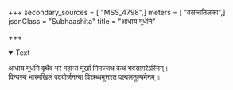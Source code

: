+++
secondary_sources = [ "MSS_4798",]
meters = [ "वसन्ततिलका",]
jsonClass = "Subhaashita"
title = "आधाय मूर्धनि"

+++

<details open><summary>Text</summary>

आधाय मूर्धनि वृथैव भरं महान्तं मूर्खा निमज्जथ कथं भवसागरेऽस्मिन्।  
विन्यस्य भारमखिलं पदयोर्जनन्या विस्रब्धमुत्तरत पल्वलतुल्यमेनम्॥
</details>
